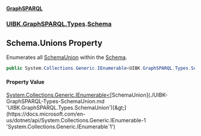 #### [GraphSPARQL](./index.md 'index')
### [UIBK.GraphSPARQL.Types](./UIBK-GraphSPARQL-Types.md 'UIBK.GraphSPARQL.Types').[Schema](./UIBK-GraphSPARQL-Types-Schema.md 'UIBK.GraphSPARQL.Types.Schema')
## Schema.Unions Property
Enumerates all [SchemaUnion](./UIBK-GraphSPARQL-Types-SchemaUnion.md 'UIBK.GraphSPARQL.Types.SchemaUnion') within the [Schema](./UIBK-GraphSPARQL-Types-Schema.md 'UIBK.GraphSPARQL.Types.Schema').  
```csharp
public System.Collections.Generic.IEnumerable<UIBK.GraphSPARQL.Types.SchemaUnion> Unions { get; set; }
```
#### Property Value
[System.Collections.Generic.IEnumerable&lt;](https://docs.microsoft.com/en-us/dotnet/api/System.Collections.Generic.IEnumerable-1 'System.Collections.Generic.IEnumerable`1')[SchemaUnion](./UIBK-GraphSPARQL-Types-SchemaUnion.md 'UIBK.GraphSPARQL.Types.SchemaUnion')[&gt;](https://docs.microsoft.com/en-us/dotnet/api/System.Collections.Generic.IEnumerable-1 'System.Collections.Generic.IEnumerable`1')  
